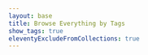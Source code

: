```yaml
---
layout: base
title: Browse Everything by Tags
show_tags: true
eleventyExcludeFromCollections: true
---
```

